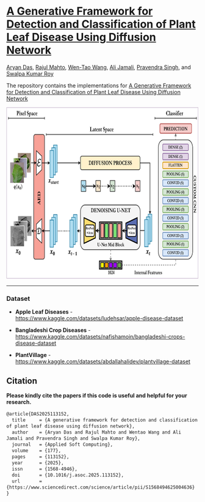 # [A Generative Framework for Detection and Classification of Plant Leaf Disease Using Diffusion Network](https://www.sciencedirect.com/science/article/pii/S1568494625004636?dgcid=author)

[Aryan Das](https://tinyurl.com/aryandas), [Rajul Mahto](), [Wen-Tao Wang](anywherehope.com), [Ali Jamali](http://www.sfu.ca/geography/about/our-people/profiles/ali-jamali.html), [Pravendra Singh](https://www.iitr.ac.in/~CSE/Pravendra_Singh), and [Swalpa Kumar Roy](https://swalpa.github.io)


The repository contains the implementations for [A Generative Framework for Detection and Classification of Plant Leaf Disease Using Diffusion Network](https://www.sciencedirect.com/science/article/pii/S1568494625004636?dgcid=author)


<img src="./model.jpg" width="700" height="450"/>

---------------------
### Dataset

* **Apple Leaf Diseases** - https://www.kaggle.com/datasets/ludehsar/apple-disease-dataset



* **Bangladeshi Crop Diseases** - https://www.kaggle.com/datasets/nafishamoin/bangladeshi-crops-disease-dataset



* **PlantVillage** - https://www.kaggle.com/datasets/abdallahalidev/plantvillage-dataset


Citation
---------------------

**Please kindly cite the papers if this code is useful and helpful for your research.**
  
  ```
  @article{DAS2025113152,
    title     = {A generative framework for detection and classification of plant leaf disease using diffusion network},
    author    = {Aryan Das and Rajul Mahto and Wentao Wang and Ali Jamali and Pravendra Singh and Swalpa Kumar Roy},
    journal   = {Applied Soft Computing},
    volume    = {177},
    pages     = {113152},
    year      = {2025},
    issn      = {1568-4946},
    doi       = {10.1016/j.asoc.2025.113152},
    url       = {https://www.sciencedirect.com/science/article/pii/S1568494625004636}
  }
  ```
